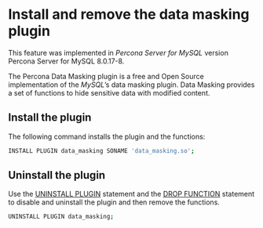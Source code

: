 # Install and remove the data masking plugin

This feature was implemented in *Percona Server for MySQL* version Percona Server for MySQL 8.0.17-8.

The Percona Data Masking plugin is a free and Open Source implementation of the
*MySQL*’s data masking plugin. Data Masking provides a set of functions to hide
sensitive data with modified content.

## Install the plugin

The following command installs the plugin and the functions:

```{.bash data-prompt="$"}
INSTALL PLUGIN data_masking SONAME 'data_masking.so';
```

## Uninstall the plugin

Use the [UNINSTALL PLUGIN](https://dev.mysql.com/doc/refman/8.0/en/uninstall-plugin.html) statement and the [DROP FUNCTION](https://dev.mysql.com/doc/refman/8.0/en/drop-function.html) statement to disable and uninstall the plugin and then remove the functions. 

```{.bash data-prompt="mysql>"}
UNINSTALL PLUGIN data_masking;
```
